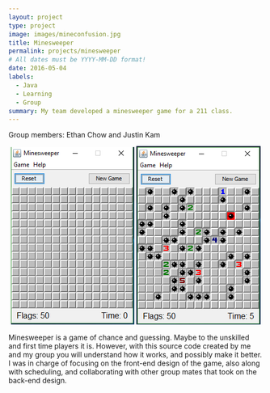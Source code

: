 ```yaml
---
layout: project
type: project
image: images/mineconfusion.jpg
title: Minesweeper
permalink: projects/minesweeper
# All dates must be YYYY-MM-DD format!
date: 2016-05-04
labels:
  - Java
  - Learning
  - Group
summary: My team developed a minesweeper game for a 211 class. 
---
```


Group members: Ethan Chow and Justin Kam


<center>
  <div class="ui medium rounded images">
<img class="ui image" src="../images/ms1.PNG">
 <img class="ui image" src="../images/ms2.PNG">
  </div>
</center>
 
 
Minesweeper is a game of chance and guessing. Maybe to the unskilled and first time players it is. 
However, with this source code created by me and my group you will understand how it works, and possibly make it better.
I was in charge of focusing on the front-end design of the game, also along with scheduling, and collaborating with other group mates
that took on the back-end design.





